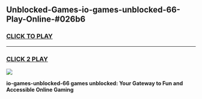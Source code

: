 
## Unblocked-Games-io-games-unblocked-66-Play-Online-#026b6
<h3>
<a href="https://premium.freeplayer.one?title=io-games-unblocked-66&ref=27F">CLICK TO PLAY</a></h3>
<hr>

<h3>
<a href="https://premium.freeplayer.one?title=io-games-unblocked-66&ref=27F">CLICK 2 PLAY</a>
  
</h3>

<a href="https://premium.freeplayer.one?title=io-games-unblocked-66&ref=27F"><img src="https://clearcache.store/games.png"></a>


**io-games-unblocked-66 games unblocked: Your Gateway to Fun and Accessible Online Gaming**
